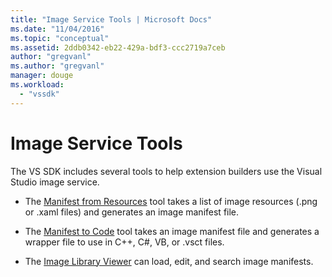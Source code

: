 ```yaml
---
title: "Image Service Tools | Microsoft Docs"
ms.date: "11/04/2016"
ms.topic: "conceptual"
ms.assetid: 2ddb0342-eb22-429a-bdf3-ccc2719a7ceb
author: "gregvanl"
ms.author: "gregvanl"
manager: douge
ms.workload: 
  - "vssdk"
---
```

# Image Service Tools
The VS SDK includes several tools to help extension builders use the Visual Studio image service.  
  
-   The [Manifest from Resources](../../extensibility/internals/manifest-from-resources.md) tool takes a list of image resources (.png or .xaml files) and generates an image manifest file.  
  
-   The [Manifest to Code](../../extensibility/internals/manifest-to-code.md) tool takes an image manifest file and generates a wrapper file to use in C++, C#, VB, or .vsct files.  
  
-   The [Image Library Viewer](../../extensibility/internals/image-library-viewer.md) can load, edit, and search image manifests.